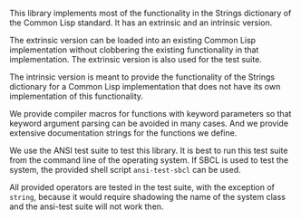 This library implements most of the functionality in the Strings
dictionary of the Common Lisp standard.  It has an extrinsic and an
intrinsic version.

The extrinsic version can be loaded into an existing Common Lisp
implementation without clobbering the existing functionality in that
implementation.  The extrinsic version is also used for the test
suite.

The intrinsic version is meant to provide the functionality of the
Strings dictionary for a Common Lisp implementation that does not have
its own implementation of this functionality.

We provide compiler macros for functions with keyword parameters so
that keyword argument parsing can be avoided in many cases.  And we
provide extensive documentation strings for the functions we define.

We use the ANSI test suite to test this library.  It is best to run
this test suite from the command line of the operating system.  If
SBCL is used to test the system, the provided shell script
`ansi-test-sbcl` can be used.

All provided operators are tested in the test suite, with the
exception of `string`, because it would require shadowing the name of
the system class and the ansi-test suite will not work then.
